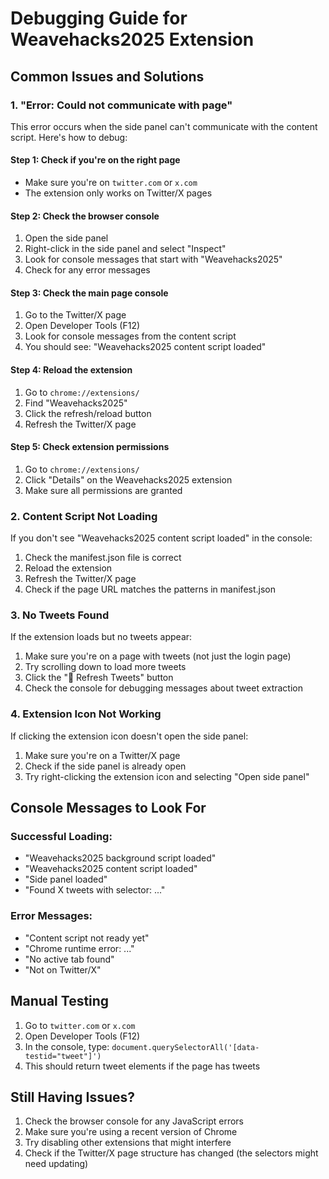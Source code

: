 # Debugging Guide for Weavehacks2025 Extension

## Common Issues and Solutions

### 1. "Error: Could not communicate with page"

This error occurs when the side panel can't communicate with the content script. Here's how to debug:

#### Step 1: Check if you're on the right page
- Make sure you're on `twitter.com` or `x.com`
- The extension only works on Twitter/X pages

#### Step 2: Check the browser console
1. Open the side panel
2. Right-click in the side panel and select "Inspect"
3. Look for console messages that start with "Weavehacks2025"
4. Check for any error messages

#### Step 3: Check the main page console
1. Go to the Twitter/X page
2. Open Developer Tools (F12)
3. Look for console messages from the content script
4. You should see: "Weavehacks2025 content script loaded"

#### Step 4: Reload the extension
1. Go to `chrome://extensions/`
2. Find "Weavehacks2025"
3. Click the refresh/reload button
4. Refresh the Twitter/X page

#### Step 5: Check extension permissions
1. Go to `chrome://extensions/`
2. Click "Details" on the Weavehacks2025 extension
3. Make sure all permissions are granted

### 2. Content Script Not Loading

If you don't see "Weavehacks2025 content script loaded" in the console:

1. Check the manifest.json file is correct
2. Reload the extension
3. Refresh the Twitter/X page
4. Check if the page URL matches the patterns in manifest.json

### 3. No Tweets Found

If the extension loads but no tweets appear:

1. Make sure you're on a page with tweets (not just the login page)
2. Try scrolling down to load more tweets
3. Click the "🔄 Refresh Tweets" button
4. Check the console for debugging messages about tweet extraction

### 4. Extension Icon Not Working

If clicking the extension icon doesn't open the side panel:

1. Make sure you're on a Twitter/X page
2. Check if the side panel is already open
3. Try right-clicking the extension icon and selecting "Open side panel"

## Console Messages to Look For

### Successful Loading:
- "Weavehacks2025 background script loaded"
- "Weavehacks2025 content script loaded"
- "Side panel loaded"
- "Found X tweets with selector: ..."

### Error Messages:
- "Content script not ready yet"
- "Chrome runtime error: ..."
- "No active tab found"
- "Not on Twitter/X"

## Manual Testing

1. Go to `twitter.com` or `x.com`
2. Open Developer Tools (F12)
3. In the console, type: `document.querySelectorAll('[data-testid="tweet"]')`
4. This should return tweet elements if the page has tweets

## Still Having Issues?

1. Check the browser console for any JavaScript errors
2. Make sure you're using a recent version of Chrome
3. Try disabling other extensions that might interfere
4. Check if the Twitter/X page structure has changed (the selectors might need updating) 